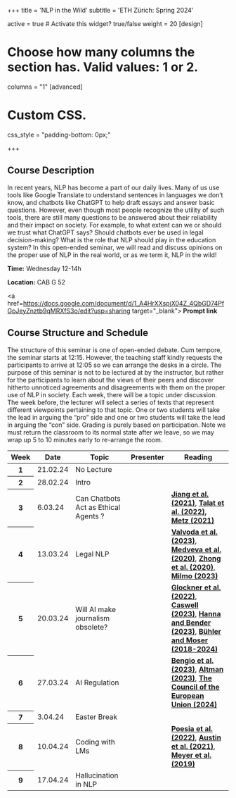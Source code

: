 +++
title = 'NLP in the Wild'
subtitle = 'ETH Zürich: Spring 2024'


active = true  # Activate this widget? true/false
weight = 20
[design]
  # Choose how many columns the section has. Valid values: 1 or 2.
  columns = "1"
[advanced]
 # Custom CSS. 
 css_style = "padding-bottom: 0px;"

+++
## Course Description
In recent years, NLP has become a part of our daily lives. Many of us use tools like Google Translate to understand sentences in languages we don’t know,  and chatbots like ChatGPT to help draft essays and answer basic questions. However, even though most people recognize the utility of such tools, there are still many questions to be answered about their reliability and their impact on society. For example, to what extent can we or should we trust what ChatGPT says? Should chatbots ever be used in legal decision-making? What is the role that NLP should play in the education system? In this open-ended seminar, we will read and discuss opinions on the proper use of NLP in the real world, or as we term it,  NLP in the wild!

**Time:** Wednesday 12-14h

**Location:** CAB G 52

<a href=https://docs.google.com/document/d/1_A4HrXXspjX04Z_4QbGD74PfGpJeyZnztb9qMRXfS3o/edit?usp=sharing target="_blank"><b> **Prompt link** </b></a>


## Course Structure and Schedule

The structure of this seminar is one of open-ended debate. Cum tempore, the seminar starts at 12:15. However, the teaching staff kindly requests the participants to arrive at 12:05 so we can arrange the desks in a circle. The purpose of this seminar is not to be lectured at by the instructor, but rather for the participants to learn about the views of their peers and discover hitherto unnoticed agreements and disagreements with them on the proper use of NLP in society. Each week, there will be a topic under discussion. The week before, the lecturer will select a series of texts that represent different viewpoints pertaining to that topic. One or two students will take the lead in arguing the “pro” side and one or two students will take the lead in arguing the “con” side. Grading is purely based on participation. Note we must return the classroom to its normal state after we leave, so we may wrap up 5 to 10 minutes early to re-arrange the room.

<table class="table">
  <head>
    <base target="_blank">
  </head>
  <thead>
    <tr>
      <th scope="col" style='white-space:nowrap'>Week</th>
      <th scope="col" style='white-space:nowrap'>Date</th>
      <th scope="col" style='white-space:nowrap'>Topic</th>
      <th scope="col" style='white-space:nowrap'>Presenter</th>
      <th scope="col" style='white-space:nowrap'>Reading</th>
    </tr>
  </thead>
  <tbody>
    <tr>
      <th scope="row">1</th>
      <td>21.02.24</td>
      <td> No Lecture </td>
      <td>
      </td>
      <td>
      </td>
    </tr>  
    <tr>
      <th scope="row">2</th>
      <td>28.02.24</td>
      <td> Intro </td>
      <td>
      </td>
      <td>
      </td>
    </tr>  
     <tr>
      <th scope="row">3</th>
      <td>6.03.24</td>
      <td> Can Chatbots Act as Ethical Agents ?</td>
      <td>
      </td>
      <td>
        <a href=https://arxiv.org/abs/2110.07574 target="_blank"><b> Jiang et al. (2021)</b></a>, 
        <a href="https://www.research-collection.ethz.ch/bitstream/handle/20.500.11850/588588/2/2022.naacl-main.56.pdf" target="_blank"><b> Talat et al. (2022)</a>, 
        <a href="https://www.nytimes.com/2021/11/19/technology/can-a-machine-learn-morality.html" target="_blank"><b> Metz (2021)</b></a>
      </td>
    </tr>  
    <tr>
      <th scope="row">4</th>
      <td>13.03.24</td>
      <td> Legal NLP  </td>
      <td>
      </td>
      <td>
       <a href=https://arxiv.org/pdf/2312.00584.pdf target="_blank"><b> Valvoda et al. (2023)</b></a>,
       <a href=https://link.springer.com/article/10.1007/s10506-019-09255-y target="_blank"><b> Medveva et al. (2020)</b></a>,
       <a href=https://arxiv.org/pdf/2004.12158.pdf target="_blank"><b> Zhong et al. (2020)</b></a>,
       <a href=https://www.theguardian.com/technology/2023/jun/23/two-us-lawyers-fined-submitting-fake-court-citations-chatgpt target="_blank"><b> Milmo (2023)</b></a>
      </td>
    </tr>  
        <tr>
      <th scope="row">5</th>
      <td>20.03.24</td>
      <td> Will AI make journalism obsolete? </td>
      <td>
      </td>
      <td>
      <a href=https://aclanthology.org/2022.emnlp-main.397.pdf target="_blank"><b> Glockner et al. (2022)</b></a>,
       <a href=https://reutersinstitute.politics.ox.ac.uk/news/ai-and-journalism-whats-next target="_blank"><b> Caswell (2023)</b></a>,
       <a href=https://www.techpolicy.press/ai-hurts-consumers-and-workers-and-isnt-intelligent/ target="_blank"><b> Hanna and Bender (2023)</b></a>,
       <a href=https://www.republik.ch/2023/09/28/chronologie-der-schweizer-medienkonzentration target="_blank"><b> Bühler and Moser (2018-2024)</b></a>
      </td>
    </tr>  
     <tr>
      <th scope="row">6</th>
      <td>27.03.24</td>
      <td> AI Regulation </td>
      <td>
      </td>
      <td>
      <a href=https://futureoflife.org/open-letter/pause-giant-ai-experiments/ target="_blank"><b> Bengio et al. (2023)</b></a>,
      <a href=https://openai.com/blog/planning-for-agi-and-beyond target="_blank"><b> Altman (2023)</b></a>,
      <a href =https://data.consilium.europa.eu/doc/document/ST-5662-2024-INIT/en/pdf target="_blank"><b> The Council of the European Union (2024)</b></a>
      </td>
    </tr>  
    <tr>
      <th scope="row">7</th>
      <td>3.04.24</td>
      <td> Easter Break </td>
      <td>
      </td>
      <td>
      </td>
    </tr>  
    <tr>
      <th scope="row">8</th>
      <td>10.04.24</td>
      <td> Coding with LMs </td>
      <td>
      </td>
      <td>
      <a href=https://arxiv.org/abs/2201.11227 target="_blank"><b> Poesia et al. (2022)</b></a>,
      <a href=https://arxiv.org/abs/2108.07732 target="_blank"><b> Austin et al. (2021)</b></a>,
      <a href=https://ieeexplore.ieee.org/document/8666786 target="_blank"><b> Meyer et al. (2019)</b></a>
      </td>
    </tr>  
    <tr>
      <th scope="row">9</th>
      <td>17.04.24</td>
      <td> Hallucination in NLP </td>
      <td>
      </td>
      <td>
      </td>
    </tr>  
  </tbody>
</table>



